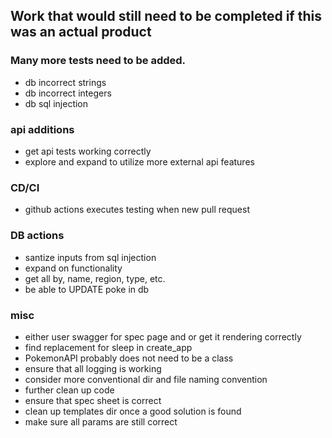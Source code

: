 ## Work that would still need to be completed if this was an actual product
### Many more tests need to be added.
- db incorrect strings
- db incorrect integers
- db sql injection

### api additions
-  get api tests working correctly
-  explore and expand to utilize more external api features

### CD/CI
- github actions executes testing when new pull request

### DB actions
- santize inputs from sql injection
- expand on functionality
- get all by, name, region, type, etc.
- be able to UPDATE poke in db

### misc
- either user swagger for spec page and or get it rendering correctly
- find replacement for sleep in create_app
- PokemonAPI probably does not need to be a class
- ensure that all logging is working
- consider more conventional dir and file naming convention
- further clean up code
- ensure that spec sheet is correct
- clean up templates dir once a good solution is found
- make sure all params are still correct
